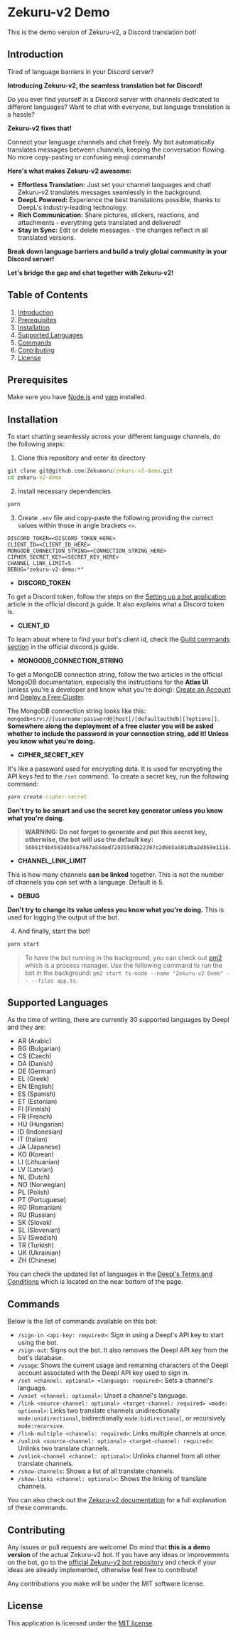 # Zekuru-v2 Demo

This is the demo version of Zekuru-v2, a Discord translation bot!

## Introduction

Tired of language barriers in your Discord server?

**Introducing Zekuru-v2, the seamless translation bot for Discord!**

Do you ever find yourself in a Discord server with channels dedicated to different languages? Want to chat with everyone, but language translation is a hassle?  

**Zekuru-v2 fixes that!**  

Connect your language channels and chat freely. My bot automatically translates messages between channels, keeping the conversation flowing. No more copy-pasting or confusing emoji commands!

**Here's what makes Zekuru-v2 awesome:**

- **Effortless Translation:** Just set your channel languages and chat!  Zekuru-v2 translates messages seamlessly in the background.
- **DeepL Powered:** Experience the best translations possible, thanks to DeepL's industry-leading technology.
- **Rich Communication:** Share pictures, stickers, reactions, and attachments - everything gets translated and delivered!
- **Stay in Sync:** Edit or delete messages - the changes reflect in all translated versions.

**Break down language barriers and build a truly global community in your Discord server!**

**Let's bridge the gap and chat together with Zekuru-v2!**

## Table of Contents

1. [Introduction](#introduction)
2. [Prerequisites](#prerequisites)
3. [Installation](#installation)
4. [Supported Languages](#supported-languages)
5. [Commands](#commands)
6. [Contributing](#contributing)
7. [License](#license)

## Prerequisites

Make sure you have [Node.js](https://nodejs.org/en/learn/getting-started/how-to-install-nodejs) and [yarn](https://classic.yarnpkg.com/lang/en/docs/install/#windows-stable) installed.

## Installation

To start chatting seamlessly across your different language channels, do the following steps:

1. Clone this repository and enter its directory

```cmd
git clone git@github.com:Zekumoru/zekuru-v2-demo.git
cd zekuru-v2-demo
```

2. Install necessary dependencies

```cmd
yarn
```

3. Create `.env` file and copy-paste the following providing the correct values within those in angle brackets `<>`.

```env
DISCORD_TOKEN=<DISCORD_TOKEN_HERE>
CLIENT_ID=<CLIENT_ID_HERE>
MONGODB_CONNECTION_STRING=<CONNECTION_STRING_HERE>
CIPHER_SECRET_KEY=<SECRET_KEY_HERE>
CHANNEL_LINK_LIMIT=5
DEBUG="zekuru-v2-demo:*"
```

- **DISCORD_TOKEN**

To get a Discord token, follow the steps on the [Setting up a bot application](https://discordjs.guide/preparations/setting-up-a-bot-application.html#creating-your-bot) article in the official discord.js guide. It also explains what a Discord token is.

- **CLIENT_ID**

To learn about where to find your bot's client id, check the [Guild commands section](https://discordjs.guide/creating-your-bot/command-deployment.html#guild-commands) in the official discord.js guide.

- **MONGODB_CONNECTION_STRING**

To get a MongoDB connection string, follow the two articles in the official MongoDB documentation, especially the instructions for the **Atlas UI** (unless you're a developer and know what you're doing): [Create an Account](https://www.mongodb.com/docs/atlas/tutorial/create-atlas-account/) and [Deploy a Free Cluster](https://www.mongodb.com/docs/atlas/tutorial/deploy-free-tier-cluster/).

The MongoDB connection string looks like this: `mongodb+srv://[username:password@]host[/[defaultauthdb][?options]]`. **Somewhere along the deployment of a free cluster you will be asked whether to include the password in your connection string, add it! Unless you know what you're doing.**

- **CIPHER_SECRET_KEY**

It's like a password used for encrypting data. It is used for encrypting the API keys fed to the `/set` command. To create a secret key, run the following command:

```cmd
yarn create-cipher-secret
```

**Don't try to be smart and use the secret key generator unless you know what you're doing.**

> **WARNING: Do not forget to generate and put this secret key, otherwise, the bot will use the default key: `58061f4b4543d65ca7967a55ded720355d9b22307c2d665a501dba2d869e1116`.**

- **CHANNEL_LINK_LIMIT**

This is how many channels **can be linked** together. This is not the number of channels you can set with a language. Default is 5.

- **DEBUG**

**Don't try to change its value unless you know what you're doing.** This is used for logging the output of the bot.

4. And finally, start the bot!

```cmd
yarn start
```

> To have the bot running in the background, you can check out [pm2](https://pm2.keymetrics.io/) which is a process manager. Use the following command to run the bot in the background: `pm2 start ts-node --name "Zekuru-v2 Demo" -- --files app.ts`.

## Supported Languages

As the time of writing, there are currently 30 supported languages by Deepl and they are:

- AR (Arabic)
- BG (Bulgarian)
- CS (Czech)
- DA (Danish)
- DE (German)
- EL (Greek)
- EN (English)
- ES (Spanish)
- ET (Estonian)
- FI (Finnish)
- FR (French)
- HU (Hungarian)
- ID (Indonesian)
- IT (Italian)
- JA (Japanese)
- KO (Korean)
- LI (Lithuanian)
- LV (Latvian)
- NL (Dutch)
- NO (Norwegian)
- PL (Polish)
- PT (Portuguese)
- RO (Romanian)
- RU (Russian)
- SK (Slovak)
- SL (Slovenian)
- SV (Swedish)
- TR (Turkish)
- UK (Ukrainian)
- ZH (Chinese)

You can check the updated list of languages in the [Deepl's Terms and Conditions](https://www.deepl.com/pro-license) which is located on the near bottom of the page.

## Commands

Below is the list of commands available on this bot:

- `/sign-in <api-key: required>`: Sign in using a Deepl's API key to start using the bot.
- `/sign-out`: Signs out the bot. It also removes the Deepl API key from the bot's database.
- `/usage`: Shows the current usage and remaining characters of the Deepl account associated with the Deepl API key used to sign in.
- `/set <channel: optional> <language: required>`: Sets a channel's language.
- `/unset <channel: optional>`: Unset a channel's language.
- `/link <source-channel: optional> <target-channel: required> <mode: optional>`: Links two translate channels unidirectionally `mode:unidirectional`, bidirectionally `mode:bidirectional`, or recursively `mode:recursive`.
- `/link-multiple <channels: required>`: Links multiple channels at once.
- `/unlink <source-channel: optional> <target-channel: required>`: Unlinks two translate channels.
- `/unlink-channel <channel: optional>`: Unlinks channel from all other translate channels.
- `/show-channels`: Shows a list of all translate channels.
- `/show-links <channel: optional>`: Shows the linking of translate channels.

You can also check out the [Zekuru-v2 documentation](https://zekuru-v2.zekumoru.com/) for a full explanation of these commands.

## Contributing

Any issues or pull requests are welcome! Do mind that **this is a demo version** of the actual Zekuru-v2 bot. If you have any ideas or improvements on the bot, go to the [official Zekuru-v2 bot repository](https://github.com/Zekumoru/zekuru-v2) and check if your ideas are already implemented, otherwise feel free to contribute!

Any contributions you make will be under the MIT software license.

## License

This application is licensed under the [MIT license](LICENSE).
